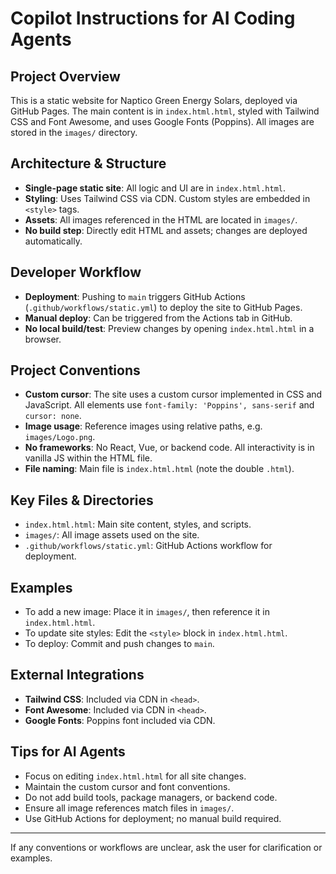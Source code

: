 # Copilot Instructions for AI Coding Agents

## Project Overview
This is a static website for Naptico Green Energy Solars, deployed via GitHub Pages. The main content is in `index.html.html`, styled with Tailwind CSS and Font Awesome, and uses Google Fonts (Poppins). All images are stored in the `images/` directory.

## Architecture & Structure
- **Single-page static site**: All logic and UI are in `index.html.html`.
- **Styling**: Uses Tailwind CSS via CDN. Custom styles are embedded in `<style>` tags.
- **Assets**: All images referenced in the HTML are located in `images/`.
- **No build step**: Directly edit HTML and assets; changes are deployed automatically.

## Developer Workflow
- **Deployment**: Pushing to `main` triggers GitHub Actions (`.github/workflows/static.yml`) to deploy the site to GitHub Pages.
- **Manual deploy**: Can be triggered from the Actions tab in GitHub.
- **No local build/test**: Preview changes by opening `index.html.html` in a browser.

## Project Conventions
- **Custom cursor**: The site uses a custom cursor implemented in CSS and JavaScript. All elements use `font-family: 'Poppins', sans-serif` and `cursor: none`.
- **Image usage**: Reference images using relative paths, e.g. `images/Logo.png`.
- **No frameworks**: No React, Vue, or backend code. All interactivity is in vanilla JS within the HTML file.
- **File naming**: Main file is `index.html.html` (note the double `.html`).

## Key Files & Directories
- `index.html.html`: Main site content, styles, and scripts.
- `images/`: All image assets used on the site.
- `.github/workflows/static.yml`: GitHub Actions workflow for deployment.

## Examples
- To add a new image: Place it in `images/`, then reference it in `index.html.html`.
- To update site styles: Edit the `<style>` block in `index.html.html`.
- To deploy: Commit and push changes to `main`.

## External Integrations
- **Tailwind CSS**: Included via CDN in `<head>`.
- **Font Awesome**: Included via CDN in `<head>`.
- **Google Fonts**: Poppins font included via CDN.

## Tips for AI Agents
- Focus on editing `index.html.html` for all site changes.
- Maintain the custom cursor and font conventions.
- Do not add build tools, package managers, or backend code.
- Ensure all image references match files in `images/`.
- Use GitHub Actions for deployment; no manual build required.

---
If any conventions or workflows are unclear, ask the user for clarification or examples.
